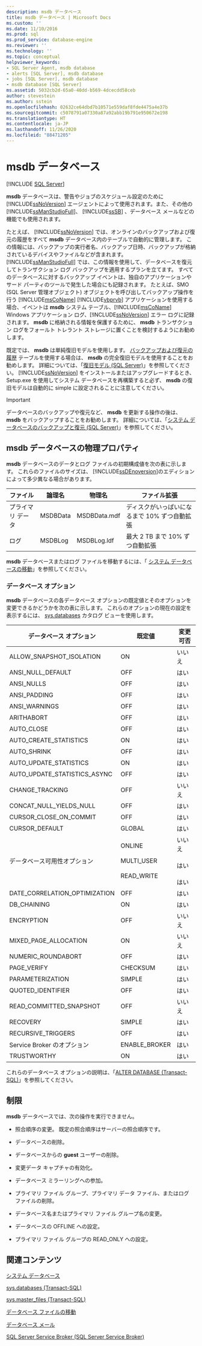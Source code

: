 ```yaml
---
description: msdb データベース
title: msdb データベース | Microsoft Docs
ms.custom: ''
ms.date: 11/10/2016
ms.prod: sql
ms.prod_service: database-engine
ms.reviewer: ''
ms.technology: ''
ms.topic: conceptual
helpviewer_keywords:
- SQL Server Agent, msdb database
- alerts [SQL Server], msdb database
- jobs [SQL Server], msdb database
- msdb database [SQL Server]
ms.assetid: 5032cb2d-65a0-40dd-b569-4dcecdd58ceb
author: stevestein
ms.author: sstein
ms.openlocfilehash: 02632ce64dbd7b10571e559daf8fde4475a4e37b
ms.sourcegitcommit: c5078791a07330a87a92abb19b791e950672e198
ms.translationtype: HT
ms.contentlocale: ja-JP
ms.lasthandoff: 11/26/2020
ms.locfileid: "88471205"
---
```

# <a name="msdb-database"></a>msdb データベース
 [!INCLUDE [SQL Server](../../includes/applies-to-version/sqlserver.md)]

  **msdb** データベースは、警告やジョブのスケジュール設定のために [!INCLUDE[ssNoVersion](../../includes/ssnoversion-md.md)] エージェントによって使用されます。また、その他の [!INCLUDE[ssManStudioFull](../../includes/ssmanstudiofull-md.md)]、 [!INCLUDE[ssSB](../../includes/sssb-md.md)] 、データベース メールなどの機能でも使用されます。  
  
 たとえば、 [!INCLUDE[ssNoVersion](../../includes/ssnoversion-md.md)] では、オンラインのバックアップおよび復元の履歴をすべて **msdb** データベース内のテーブルで自動的に管理します。 この情報には、バックアップの実行者名、バックアップ日時、バックアップが格納されているデバイスやファイルなどが含まれます。 [!INCLUDE[ssManStudioFull](../../includes/ssmanstudiofull-md.md)] では、この情報を使用して、データベースを復元してトランザクション ログ バックアップを適用するプランを立てます。 すべてのデータベースに対するバックアップ イベントは、独自のアプリケーションやサード パーティのツールで発生した場合にも記録されます。 たとえば、SMO (SQL Server 管理オブジェクト) オブジェクトを呼び出してバックアップ操作を行う [!INCLUDE[msCoName](../../includes/msconame-md.md)] [!INCLUDE[vbprvb](../../includes/vbprvb-md.md)] アプリケーションを使用する場合、イベントは **msdb** システム テーブル、[!INCLUDE[msCoName](../../includes/msconame-md.md)] Windows アプリケーション ログ、[!INCLUDE[ssNoVersion](../../includes/ssnoversion-md.md)] エラー ログに記録されます。 **msdb** に格納される情報を保護するために、 **msdb** トランザクション ログをフォールト トレラント ストレージに置くことを検討するようにお勧めします。  
  
 既定では、 **msdb** は単純復旧モデルを使用します。 [バックアップおよび復元の履歴](../../relational-databases/backup-restore/backup-history-and-header-information-sql-server.md) テーブルを使用する場合は、 **msdb** の完全復旧モデルを使用することをお勧めします。 詳細については、「[復旧モデル &#40;SQL Server&#41;](../../relational-databases/backup-restore/recovery-models-sql-server.md)」を参照してください。 [!INCLUDE[ssNoVersion](../../includes/ssnoversion-md.md)] をインストールまたはアップグレードするとき、Setup.exe を使用してシステム データベースを再構築すると必ず、 **msdb** の復旧モデルは自動的に simple に設定されることに注意してください。  
  
> [!IMPORTANT]  
>  データベースのバックアップや復元など、 **msdb** を更新する操作の後は、 **msdb** をバックアップすることをお勧めします。 詳細については、「[システム データベースのバックアップと復元 &#40;SQL Server&#41;](../../relational-databases/backup-restore/back-up-and-restore-of-system-databases-sql-server.md)」を参照してください。  
  
## <a name="physical-properties-of-msdb"></a>msdb データベースの物理プロパティ  
 **msdb** データベースのデータとログ ファイルの初期構成値を次の表に示します。 これらのファイルのサイズは、 [!INCLUDE[ssDEnoversion](../../includes/ssdenoversion-md.md)]のエディションによって多少異なる場合があります。  
  
|ファイル|論理名|物理名|ファイル拡張|  
|----------|------------------|-------------------|-----------------|  
|プライマリ データ|MSDBData|MSDBData.mdf|ディスクがいっぱいになるまで 10% ずつ自動拡張|  
|ログ|MSDBLog|MSDBLog.ldf|最大 2 TB まで 10% ずつ自動拡張|  
  
 **msdb** データベースまたはログ ファイルを移動するには、「 [システム データベースの移動](../../relational-databases/databases/move-system-databases.md)」を参照してください。  
  
### <a name="database-options"></a>データベース オプション  
 **msdb** データベースの各データベース オプションの既定値とそのオプションを変更できるかどうかを次の表に示します。 これらのオプションの現在の設定を表示するには、 [sys.databases](../../relational-databases/system-catalog-views/sys-databases-transact-sql.md) カタログ ビューを使用します。  
  
|データベース オプション|既定値|変更可否|  
|---------------------|-------------------|---------------------|  
|ALLOW_SNAPSHOT_ISOLATION|ON|いいえ|  
|ANSI_NULL_DEFAULT|OFF|はい|  
|ANSI_NULLS|OFF|はい|  
|ANSI_PADDING|OFF|はい|  
|ANSI_WARNINGS|OFF|はい|  
|ARITHABORT|OFF|はい|  
|AUTO_CLOSE|OFF|はい|  
|AUTO_CREATE_STATISTICS|ON|はい|  
|AUTO_SHRINK|OFF|はい|  
|AUTO_UPDATE_STATISTICS|ON|はい|  
|AUTO_UPDATE_STATISTICS_ASYNC|OFF|はい|  
|CHANGE_TRACKING|OFF|いいえ|  
|CONCAT_NULL_YIELDS_NULL|OFF|はい|  
|CURSOR_CLOSE_ON_COMMIT|OFF|はい|  
|CURSOR_DEFAULT|GLOBAL|はい|  
|データベース可用性オプション|ONLINE<br /><br /> MULTI_USER<br /><br /> READ_WRITE|いいえ<br /><br /> はい<br /><br /> はい|  
|DATE_CORRELATION_OPTIMIZATION|OFF|はい|  
|DB_CHAINING|ON|はい|  
|ENCRYPTION|OFF|いいえ|  
|MIXED_PAGE_ALLOCATION|ON|いいえ|  
|NUMERIC_ROUNDABORT|OFF|はい|  
|PAGE_VERIFY|CHECKSUM|はい|  
|PARAMETERIZATION|SIMPLE|はい|  
|QUOTED_IDENTIFIER|OFF|はい|  
|READ_COMMITTED_SNAPSHOT|OFF|いいえ|  
|RECOVERY|SIMPLE|はい|  
|RECURSIVE_TRIGGERS|OFF|はい|  
|Service Broker のオプション|ENABLE_BROKER|はい|  
|TRUSTWORTHY|ON|はい|  
  
 これらのデータベース オプションの説明は、「[ALTER DATABASE &#40;Transact-SQL&#41;](../../t-sql/statements/alter-database-transact-sql.md)」を参照してください。  
  
## <a name="restrictions"></a>制限  
 **msdb** データベースでは、次の操作を実行できません。  
  
-   照合順序の変更。 既定の照合順序はサーバーの照合順序です。  
  
-   データベースの削除。  
  
-   データベースからの **guest** ユーザーの削除。  
  
-   変更データ キャプチャの有効化。  
  
-   データベース ミラーリングへの参加。  
  
-   プライマリ ファイル グループ、プライマリ データ ファイル、またはログ ファイルの削除。  
  
-   データベース名またはプライマリ ファイル グループ名の変更。  
  
-   データベースの OFFLINE への設定。  
  
-   プライマリ ファイル グループの READ_ONLY への設定。  
  
## <a name="related-content"></a>関連コンテンツ  
 [システム データベース](../../relational-databases/databases/system-databases.md)  
  
 [sys.databases &#40;Transact-SQL&#41;](../../relational-databases/system-catalog-views/sys-databases-transact-sql.md)  
  
 [sys.master_files &#40;Transact-SQL&#41;](../../relational-databases/system-catalog-views/sys-master-files-transact-sql.md)  
  
 [データベース ファイルの移動](../../relational-databases/databases/move-database-files.md)  
  
 [データベース メール](../../relational-databases/database-mail/database-mail.md)  
  
 [SQL Server Service Broker (SQL Server Service Broker)](../../database-engine/configure-windows/sql-server-service-broker.md)  
  
  

